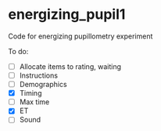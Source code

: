 # energizing_pupil1
Code for energizing pupillometry experiment

To do:
- [ ] Allocate items to rating, waiting 
- [ ] Instructions
- [ ] Demographics
- [x] Timing
- [ ] Max time
- [x] ET
- [ ] Sound
